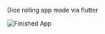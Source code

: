 Dice rolling app made via flutter

![Finished App](https://github.com/londonappbrewery/Images/blob/master/dicee-demo.gif)
